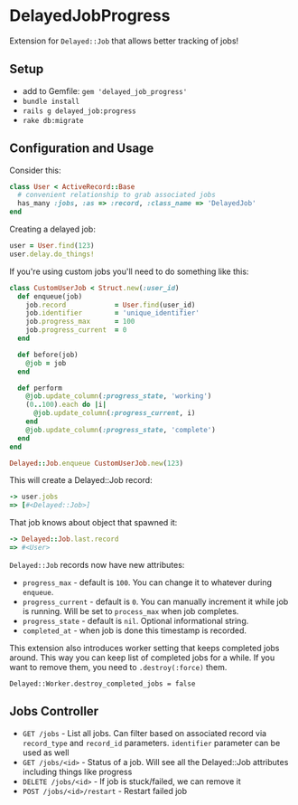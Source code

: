 # DelayedJobProgress

Extension for `Delayed::Job` that allows better tracking of jobs!

## Setup

* add to Gemfile: `gem 'delayed_job_progress'`
* `bundle install`
* `rails g delayed_job:progress`
* `rake db:migrate`

## Configuration and Usage

Consider this:

```ruby
class User < ActiveRecord::Base
  # convenient relationship to grab associated jobs
  has_many :jobs, :as => :record, :class_name => 'DelayedJob'
end
```

Creating a delayed job:
```ruby
user = User.find(123)
user.delay.do_things!
```

If you're using custom jobs you'll need to do something like this:
```ruby
class CustomUserJob < Struct.new(:user_id)
  def enqueue(job)
    job.record            = User.find(user_id)
    job.identifier        = 'unique_identifier'
    job.progress_max      = 100
    job.progress_current  = 0
  end

  def before(job)
    @job = job
  end

  def perform
    @job.update_column(:progress_state, 'working')
    (0..100).each do |i|
      @job.update_column(:progress_current, i)
    end
    @job.update_column(:progress_state, 'complete')
  end
end

Delayed::Job.enqueue CustomUserJob.new(123)
```

This will create a Delayed::Job record:
```ruby
-> user.jobs
=> [#<Delayed::Job>]
```

That job knows about object that spawned it:
```ruby
-> Delayed::Job.last.record
=> #<User>
```

`Delayed::Job` records now have new attributes:
* `progress_max` - default is `100`. You can change it to whatever during `enqueue`.
* `progress_current` - default is `0`. You can manually increment it while job is running. Will be set to `process_max` when job completes.
* `progress_state` - default is `nil`. Optional informational string.
* `completed_at` - when job is done this timestamp is recorded.

This extension also introduces worker setting that keeps completed jobs around. This way you can keep list of completed jobs for a while. If you want to remove them, you need to `.destroy(:force)` them.
```
Delayed::Worker.destroy_completed_jobs = false
```

## Jobs Controller

- `GET /jobs` - List all jobs. Can filter based on associated record via `record_type` and `record_id` parameters. `identifier` parameter can be used as well
- `GET /jobs/<id>` - Status of a job. Will see all the Delayed::Job attributes including things like progress
- `DELETE /jobs/<id>` - If job is stuck/failed, we can remove it
- `POST /jobs/<id>/restart` - Restart failed job

